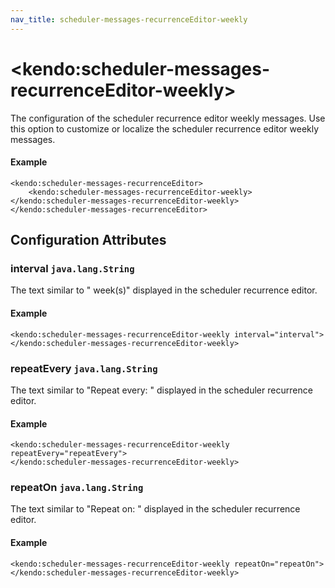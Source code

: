 ```yaml
---
nav_title: scheduler-messages-recurrenceEditor-weekly
---
```


# \<kendo:scheduler-messages-recurrenceEditor-weekly\>

The configuration of the scheduler recurrence editor weekly messages. Use this option to customize or localize the scheduler recurrence editor weekly messages.

#### Example
    <kendo:scheduler-messages-recurrenceEditor>
        <kendo:scheduler-messages-recurrenceEditor-weekly></kendo:scheduler-messages-recurrenceEditor-weekly>
    </kendo:scheduler-messages-recurrenceEditor>

## Configuration Attributes

### interval `java.lang.String`

The text similar to " week(s)" displayed in the scheduler recurrence editor.

#### Example
    <kendo:scheduler-messages-recurrenceEditor-weekly interval="interval">
    </kendo:scheduler-messages-recurrenceEditor-weekly>

### repeatEvery `java.lang.String`

The text similar to "Repeat every: " displayed in the scheduler recurrence editor.

#### Example
    <kendo:scheduler-messages-recurrenceEditor-weekly repeatEvery="repeatEvery">
    </kendo:scheduler-messages-recurrenceEditor-weekly>

### repeatOn `java.lang.String`

The text similar to "Repeat on: " displayed in the scheduler recurrence editor.

#### Example
    <kendo:scheduler-messages-recurrenceEditor-weekly repeatOn="repeatOn">
    </kendo:scheduler-messages-recurrenceEditor-weekly>

